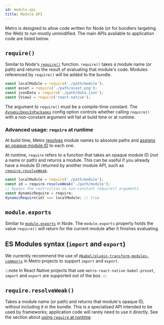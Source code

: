 ```yaml
---
id: module-api
title: Module API
---
```


Metro is designed to allow code written for Node (or for bundlers targeting the Web) to run mostly unmodified. The main APIs available to application code are listed below.

## `require()`

Similar to Node's [`require()`](https://nodejs.org/api/modules.html#requireid) function. `require()` takes a module name (or path) and returns the result of evaluating that module's code. Modules referenced by `require()` will be added to the bundle.

```js
const localModule = require('./path/module');
const asset = require('./path/asset.png');
const jsonData = require('./path/data.json');
const {View} = require('react-native');
```

The argument to `require()` must be a compile-time constant. The [`dynamicDepsInPackages`](./Configuration.md#dynamicdepsinpackages) config option controls whether calling `require()` with a non-constant argument will fail at build time or at runtime.

### Advanced usage: `require` at runtime

At build time, Metro [resolves](./Resolution.md) module names to absolute paths and [assigns an opaque module ID](./Configuration.md#createmoduleidfactory) to each one.

At runtime, `require` refers to a function that takes an opaque module ID (*not* a name or path) and returns a module. This can be useful if you already have a module ID returned by another module API, such as [`require.resolveWeak`](#require-resolveweak).

```js
const localModule = require('./path/module');
const id = require.resolveWeak('./path/module');
// Bypass the restriction on non-constant require() arguments
const dynamicRequire = require;
dynamicRequire(id) === localModule; // true
```

## `module.exports`

Similar to [`module.exports`](https://nodejs.org/api/modules.html#moduleexports) in Node. The `module.exports` property holds the value `require()` will return for the current module after it finishes evaluating.

## ES Modules syntax (`import` and `export`)

We currently recommend the use of [`@babel/plugin-transform-modules-commonjs`](https://babeljs.io/docs/babel-plugin-transform-modules-commonjs) in Metro projects to support `import` and `export`.

:::note
In React Native projects that use `metro-react-native-babel-preset`, `import` and `export` are supported out of the box.
:::

## `require.resolveWeak()`

Takes a module name (or path) and returns that module's opaque ID, without including it in the bundle. This is a specialised API intended to be used by frameworks; application code will rarely need to use it directly. See the section about [using `require` at runtime](#advanced-usage-require-at-runtime).
